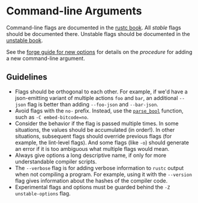 # Command-line Arguments

Command-line flags are documented in the [rustc book][cli-docs]. All *stable*
flags should be documented there. Unstable flags should be documented in the
[unstable book].

See the [forge guide for new options] for details on the *procedure* for
adding a new command-line argument.

## Guidelines

- Flags should be orthogonal to each other. For example, if we'd have a
  json-emitting variant of multiple actions `foo` and `bar`, an additional
  `--json` flag is better than adding `--foo-json` and `--bar-json`.
- Avoid flags with the `no-` prefix. Instead, use the [`parse_bool`] function,
  such as `-C embed-bitcode=no`.
- Consider the behavior if the flag is passed multiple times. In some
  situations, the values should be accumulated (in order!). In other
  situations, subsequent flags should override previous flags (for example,
  the lint-level flags). And some flags (like `-o`) should generate an error
  if it is too ambiguous what multiple flags would mean.
- Always give options a long descriptive name, if only for more understandable
  compiler scripts.
- The `--verbose` flag is for adding verbose information to `rustc` output
  when not compiling a program. For example, using it with the `--version`
  flag gives information about the hashes of the compiler code.
- Experimental flags and options must be guarded behind the `-Z
  unstable-options` flag.

[cli-docs]: https://doc.rust-lang.org/rustc/command-line-arguments.html
[forge guide for new options]: https://forge.rust-lang.org/compiler/new_option.html
[unstable book]: https://doc.rust-lang.org/nightly/unstable-book/
[`parse_bool`]: https://github.com/rust-lang/rust/blob/e5335592e78354e33d798d20c04bcd677c1df62d/src/librustc_session/options.rs#L307-L313
